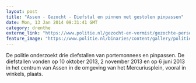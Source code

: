 ```yaml
---
layout: post
title: "Assen - Gezocht - Diefstal en pinnen met gestolen pinpassen"
date: Mon, 13 Jan 2014 09:31:41 GMT
category: drenthe
externe_link: "https://www.politie.nl/gezocht-en-vermist/gezochte-personen/2014/januari/01-diefstal-en-pinnen-met-gestolen-pinpassen.html"
feature_image: "https://www.politie.nl/binaries/content/gallery/politie/gezocht/verdachten/2014/januari/01-noord-nederland/pinautomaat-triade-binnen-rabo-kop.jpg"
---
```


De politie onderzoekt drie diefstallen van portemonnees en pinpassen. De diefstallen vonden op 10 oktober 2013, 2 november 2013 en op 6 juni 2013 in het centrum van Assen in de omgeving van het Mercuriusplein, vooral in winkels, plaats.
